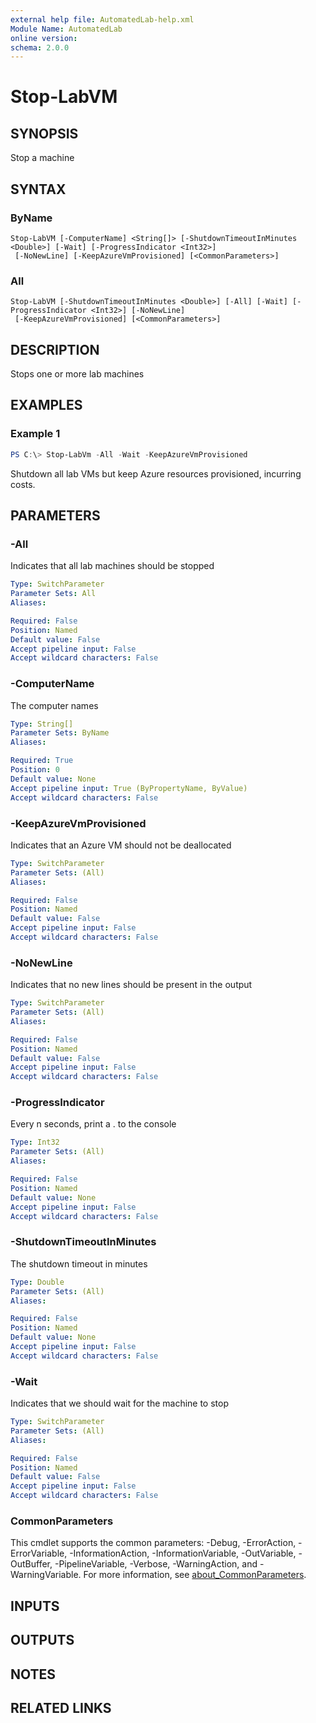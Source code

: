 ```yaml
---
external help file: AutomatedLab-help.xml
Module Name: AutomatedLab
online version:
schema: 2.0.0
---
```


# Stop-LabVM

## SYNOPSIS
Stop a machine

## SYNTAX

### ByName
```
Stop-LabVM [-ComputerName] <String[]> [-ShutdownTimeoutInMinutes <Double>] [-Wait] [-ProgressIndicator <Int32>]
 [-NoNewLine] [-KeepAzureVmProvisioned] [<CommonParameters>]
```

### All
```
Stop-LabVM [-ShutdownTimeoutInMinutes <Double>] [-All] [-Wait] [-ProgressIndicator <Int32>] [-NoNewLine]
 [-KeepAzureVmProvisioned] [<CommonParameters>]
```

## DESCRIPTION
Stops one or more lab machines

## EXAMPLES

### Example 1
```powershell
PS C:\> Stop-LabVm -All -Wait -KeepAzureVmProvisioned
```

Shutdown all lab VMs but keep Azure resources provisioned, incurring costs.

## PARAMETERS

### -All
Indicates that all lab machines should be stopped

```yaml
Type: SwitchParameter
Parameter Sets: All
Aliases:

Required: False
Position: Named
Default value: False
Accept pipeline input: False
Accept wildcard characters: False
```

### -ComputerName
The computer names

```yaml
Type: String[]
Parameter Sets: ByName
Aliases:

Required: True
Position: 0
Default value: None
Accept pipeline input: True (ByPropertyName, ByValue)
Accept wildcard characters: False
```

### -KeepAzureVmProvisioned
Indicates that an Azure VM should not be deallocated

```yaml
Type: SwitchParameter
Parameter Sets: (All)
Aliases:

Required: False
Position: Named
Default value: False
Accept pipeline input: False
Accept wildcard characters: False
```

### -NoNewLine
Indicates that no new lines should be present in the output

```yaml
Type: SwitchParameter
Parameter Sets: (All)
Aliases:

Required: False
Position: Named
Default value: False
Accept pipeline input: False
Accept wildcard characters: False
```

### -ProgressIndicator
Every n seconds, print a .
to the console

```yaml
Type: Int32
Parameter Sets: (All)
Aliases:

Required: False
Position: Named
Default value: None
Accept pipeline input: False
Accept wildcard characters: False
```

### -ShutdownTimeoutInMinutes
The shutdown timeout in minutes

```yaml
Type: Double
Parameter Sets: (All)
Aliases:

Required: False
Position: Named
Default value: None
Accept pipeline input: False
Accept wildcard characters: False
```

### -Wait
Indicates that we should wait for the machine to stop

```yaml
Type: SwitchParameter
Parameter Sets: (All)
Aliases:

Required: False
Position: Named
Default value: False
Accept pipeline input: False
Accept wildcard characters: False
```

### CommonParameters
This cmdlet supports the common parameters: -Debug, -ErrorAction, -ErrorVariable, -InformationAction, -InformationVariable, -OutVariable, -OutBuffer, -PipelineVariable, -Verbose, -WarningAction, and -WarningVariable. For more information, see [about_CommonParameters](http://go.microsoft.com/fwlink/?LinkID=113216).

## INPUTS

## OUTPUTS

## NOTES

## RELATED LINKS
